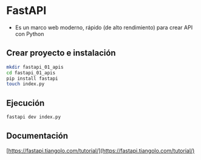 # FastAPI

* Es un marco web moderno, rápido (de alto rendimiento) para crear API con Python

## Crear proyecto e instalación

```sh
mkdir fastapi_01_apis
cd fastapi_01_apis
pip install fastapi
touch index.py 
```

## Ejecución

```sh
fastapi dev index.py
```

## Documentación

[https://fastapi.tiangolo.com/tutorial/](https://fastapi.tiangolo.com/tutorial/)
